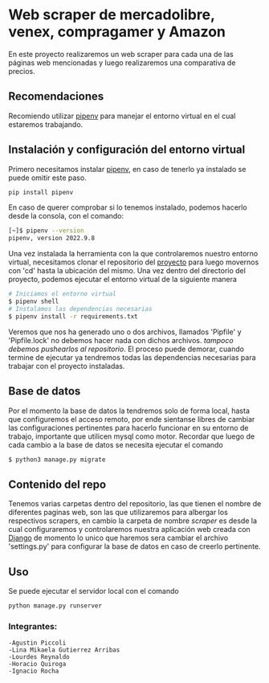 # Web scraper de mercadolibre, venex, compragamer y Amazon
En este proyecto realizaremos un web scraper para cada una de las páginas web mencionadas y luego realizaremos una comparativa de precios.

## Recomendaciones
Recomiendo utilizar [pipenv](https://pipenv.pypa.io/en/latest/) para manejar el entorno virtual en el cual estaremos trabajando.

## Instalación y configuración del entorno virtual
Primero necesitamos instalar [pipenv](https://pipenv.pypa.io/en/latest/), en caso de tenerlo ya instalado se puede omitir este paso.
```python
pip install pipenv
```
En caso de querer comprobar si lo tenemos instalado, podemos hacerlo desde la consola, con el comando:
```bash
[~]$ pipenv --version
pipenv, version 2022.9.8
```
Una vez instalada la herramienta con la que controlaremos nuestro entorno virtual, necesitamos clonar el repositorio del [proyecto](https://github.com/ispc-programador2022/GPQRR5.git) para luego movernos con 'cd' hasta la ubicación del mismo. Una vez dentro del directorio del proyecto, podemos ejecutar el entorno virtual de la siguiente manera
```bash
# Iniciamos el entorno virtual
$ pipenv shell
# Instalamos las dependencias necesarias
$ pipenv install -r requirements.txt

```
Veremos que nos ha generado uno o dos archivos, llamados 'Pipfile' y 'Pipfile.lock' no debemos hacer nada con dichos archivos. *tampoco debemos pushearlos al repositorio*.
El proceso puede demorar, cuando termine de ejecutar ya tendremos todas las dependencias necesarias para trabajar con el proyecto instaladas.
## Base de datos
Por el momento la base de datos la tendremos solo de forma local, hasta que configuremos el acceso remoto, por ende sientanse libres de cambiar las configuraciones pertinentes para hacerlo funcionar en su entorno de trabajo, importante que utilicen mysql como motor.
Recordar que luego de cada cambio a la base de datos se necesita ejecutar el comando
```bash
$ python3 manage.py migrate
```
## Contenido del repo
Tenemos varias carpetas dentro del repositorio, las que tienen el nombre de diferentes paginas web, son las que utilizaremos para albergar los respectivos scrapers, en cambio la carpeta de nombre *scraper* es desde la cual configuraremos y controlaremos nuestra aplicación web creada con [Django](https://docs.djangoproject.com/en/4.1/) de momento lo unico que haremos sera cambiar el archivo 'settings.py' para configurar la base de datos en caso de creerlo pertinente.
## Uso
Se puede ejecutar el servidor local con el comando
```bash
python manage.py runserver 
```
### Integrantes:
    -Agustin Piccoli
    -Lina Mikaela Gutierrez Arribas
    -Lourdes Reynaldo
    -Horacio Quiroga
    -Ignacio Rocha